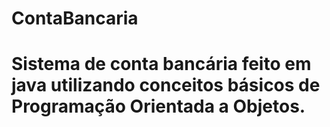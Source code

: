 # ContaBancaria

# Sistema de conta bancária feito em java utilizando conceitos básicos de Programação Orientada a Objetos.
